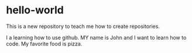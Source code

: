 # hello-world
This is a new repository to teach me how to create repositories.

I a learning how to use github.  MY name is John and I want to learn how to code.  My favorite food is pizza.
